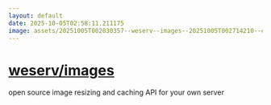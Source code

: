 ```yaml
---
layout: default
date: 2025-10-05T02:58:11.211175
image: assets/20251005T002030357--weserv--images--20251005T002714210--cropped.png
---
```


# [weserv/images](https://github.com/weserv/images)

open source image resizing and caching API for your own server
